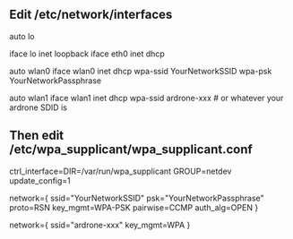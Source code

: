 ## Edit /etc/network/interfaces ##

auto lo

iface lo inet loopback
iface eth0 inet dhcp

auto wlan0
iface wlan0 inet dhcp
wpa-ssid YourNetworkSSID
wpa-psk YourNetworkPassphrase

auto wlan1
iface wlan1 inet dhcp
wpa-ssid ardrone-xxx # or whatever your ardrone SDID is

## Then edit /etc/wpa_supplicant/wpa_supplicant.conf ##

ctrl_interface=DIR=/var/run/wpa_supplicant GROUP=netdev
update_config=1

network={
  ssid="YourNetworkSSID"
  psk="YourNetworkPassphrase"
  proto=RSN
  key_mgmt=WPA-PSK
  pairwise=CCMP
  auth_alg=OPEN
}

network={
  ssid="ardrone-xxx"
  key_mgmt=WPA
}
